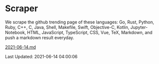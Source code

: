 # Scraper

We scrape the github trending page of these languages: Go, Rust, Python, Ruby, C++, C, Java, Shell, Makefile, Swift, Objective-C, Kotlin, Jupyter-Notebook, HTML, JavaScript, TypeScript, CSS, Vue, TeX, Markdown, and push a markdown result everyday.

[2021-06-14.md](https://github.com/yangwenmai/github-trending-backup/blob/master/2021-06-14.md)

Last Updated: 2021-06-14 04:00:06